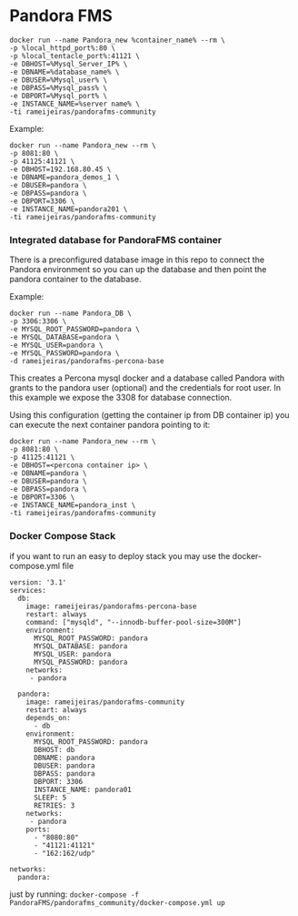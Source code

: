 # Pandora FMS

```
docker run --name Pandora_new %container_name% --rm \
-p %local_httpd_port%:80 \
-p %local_tentacle_port%:41121 \
-e DBHOST=%Mysql_Server_IP% \
-e DBNAME=%database_name% \
-e DBUSER=%Mysql_user% \
-e DBPASS=%Mysql_pass% \
-e DBPORT=%Mysql_port% \
-e INSTANCE_NAME=%server name% \
-ti rameijeiras/pandorafms-community
```
Example:
```
docker run --name Pandora_new --rm \
-p 8081:80 \
-p 41125:41121 \
-e DBHOST=192.168.80.45 \
-e DBNAME=pandora_demos_1 \
-e DBUSER=pandora \
-e DBPASS=pandora \
-e DBPORT=3306 \
-e INSTANCE_NAME=pandora201 \
-ti rameijeiras/pandorafms-community
```

### Integrated database for PandoraFMS container
There is a preconfigured database image in this repo to connect the Pandora environment  so you can up the database and then point the pandora container to the database.

Example:
```
docker run --name Pandora_DB \
-p 3306:3306 \
-e MYSQL_ROOT_PASSWORD=pandora \
-e MYSQL_DATABASE=pandora \
-e MYSQL_USER=pandora \
-e MYSQL_PASSWORD=pandora \
-d rameijeiras/pandorafms-percona-base
```

This creates a Percona mysql docker and a database called Pandora with grants to the pandora user (optional) and the credentials for root user. 
In this example we expose the 3308 for database connection. 

Using this configuration (getting the container ip from DB container ip) you can execute the next container pandora pointing to it:

```
docker run --name Pandora_new --rm \
-p 8081:80 \
-p 41125:41121 \
-e DBHOST=<percona container ip> \
-e DBNAME=pandora \
-e DBUSER=pandora \
-e DBPASS=pandora \
-e DBPORT=3306 \
-e INSTANCE_NAME=pandora_inst \
-ti rameijeiras/pandorafms-community
```

### Docker Compose Stack

if you want to run an easy to deploy stack you may use the docker-compose.yml file

```
version: '3.1'
services:
  db:
    image: rameijeiras/pandorafms-percona-base
    restart: always
    command: ["mysqld", "--innodb-buffer-pool-size=300M"] 
    environment:
      MYSQL_ROOT_PASSWORD: pandora
      MYSQL_DATABASE: pandora
      MYSQL_USER: pandora
      MYSQL_PASSWORD: pandora
    networks:
     - pandora

  pandora:
    image: rameijeiras/pandorafms-community
    restart: always
    depends_on:
      - db
    environment:
      MYSQL_ROOT_PASSWORD: pandora
      DBHOST: db
      DBNAME: pandora
      DBUSER: pandora
      DBPASS: pandora
      DBPORT: 3306
      INSTANCE_NAME: pandora01
      SLEEP: 5
      RETRIES: 3
    networks:
     - pandora
    ports:
      - "8080:80"
      - "41121:41121"
      - "162:162/udp"

networks:
  pandora:
```
just by running: `docker-compose -f PandoraFMS/pandorafms_community/docker-compose.yml up`
